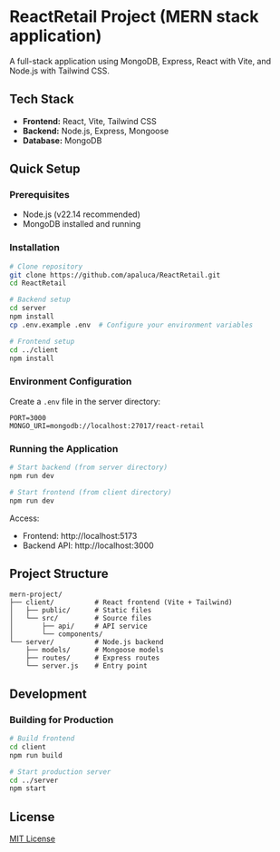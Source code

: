 # ReactRetail Project (MERN stack application)

A full-stack application using MongoDB, Express, React with Vite, and Node.js with Tailwind CSS.

## Tech Stack

- **Frontend:** React, Vite, Tailwind CSS
- **Backend:** Node.js, Express, Mongoose
- **Database:** MongoDB

## Quick Setup

### Prerequisites
- Node.js (v22.14 recommended)
- MongoDB installed and running

### Installation

```bash
# Clone repository
git clone https://github.com/apaluca/ReactRetail.git
cd ReactRetail

# Backend setup
cd server
npm install
cp .env.example .env  # Configure your environment variables

# Frontend setup
cd ../client
npm install
```

### Environment Configuration
Create a `.env` file in the server directory:
```
PORT=3000
MONGO_URI=mongodb://localhost:27017/react-retail
```

### Running the Application

```bash
# Start backend (from server directory)
npm run dev

# Start frontend (from client directory)
npm run dev
```

Access:
- Frontend: http://localhost:5173
- Backend API: http://localhost:3000

## Project Structure

```
mern-project/
├── client/          # React frontend (Vite + Tailwind)
│   ├── public/      # Static files
│   └── src/         # Source files
│       ├── api/     # API service
│       └── components/
└── server/          # Node.js backend
    ├── models/      # Mongoose models
    ├── routes/      # Express routes
    └── server.js    # Entry point
```

## Development

### Building for Production
```bash
# Build frontend
cd client
npm run build

# Start production server
cd ../server
npm start
```

## License

[MIT License](LICENSE)